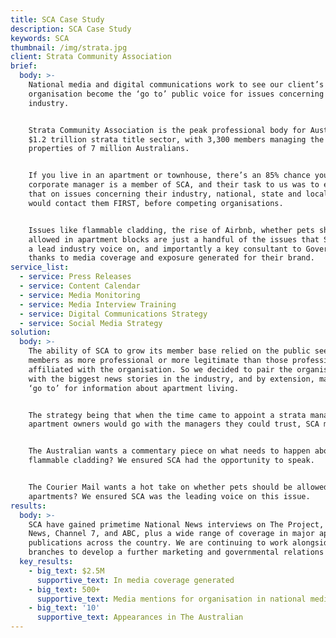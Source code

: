 ```yaml
---
title: SCA Case Study
description: SCA Case Study
keywords: SCA
thumbnail: /img/strata.jpg
client: Strata Community Association
brief:
  body: >-
    National media and digital communications work to see our client’s
    organisation become the ‘go to’ public voice for issues concerning their
    industry.


    Strata Community Association is the peak professional body for Australia’s
    $1.2 trillion strata title sector, with 3,300 members managing the
    properties of 7 million Australians. 


    If you live in an apartment or townhouse, there’s an 85% chance your body
    corporate manager is a member of SCA, and their task to us was to ensure
    that on issues concerning their industry, national, state and local media
    would contact them FIRST, before competing organisations.


    Issues like flammable cladding, the rise of Airbnb, whether pets should be
    allowed in apartment blocks are just a handful of the issues that SCA is now
    a lead industry voice on, and importantly a key consultant to Government on,
    thanks to media coverage and exposure generated for their brand.
service_list:
  - service: Press Releases
  - service: Content Calendar
  - service: Media Monitoring
  - service: Media Interview Training
  - service: Digital Communications Strategy
  - service: Social Media Strategy
solution:
  body: >-
    The ability of SCA to grow its member base relied on the public seeing its
    members as more professional or more legitimate than those professionals not
    affiliated with the organisation. So we decided to pair the organisation
    with the biggest news stories in the industry, and by extension, make them a
    ‘go to’ for information about apartment living. 


    The strategy being that when the time came to appoint a strata manager,
    apartment owners would go with the managers they could trust, SCA members.


    The Australian wants a commentary piece on what needs to happen about
    flammable cladding? We ensured SCA had the opportunity to speak.


    The Courier Mail wants a hot take on whether pets should be allowed in
    apartments? We ensured SCA was the leading voice on this issue.
results:
  body: >-
    SCA have gained primetime National News interviews on The Project, Nine
    News, Channel 7, and ABC, plus a wide range of coverage in major appropriate
    publications across the country. We are continuing to work alongside SCA
    branches to develop a further marketing and governmental relations strategy.
  key_results:
    - big_text: $2.5M
      supportive_text: In media coverage generated
    - big_text: 500+
      supportive_text: Media mentions for organisation in national media
    - big_text: '10'
      supportive_text: Appearances in The Australian
---
```



